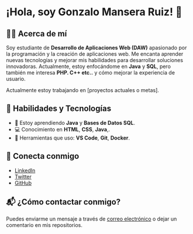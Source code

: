 # ¡Hola, soy Gonzalo Mansera Ruiz! 👋

## 👨‍💻 Acerca de mí

Soy estudiante de **Desarrollo de Aplicaciones Web (DAW)** apasionado por la programación y la creación de aplicaciones web. Me encanta aprender nuevas tecnologías y mejorar mis habilidades para desarrollar soluciones innovadoras. Actualmente, estoy enfocándome en **Java** y **SQL**, pero también me interesa **PHP. C++ etc..** y cómo mejorar la experiencia de usuario.

Actualmente estoy trabajando en [proyectos actuales o metas].

## 🚀 Habilidades y Tecnologías

- 🌱 Estoy aprendiendo **Java** y **Bases de Datos SQL**.
- 💻 Conocimiento en **HTML**, **CSS**, **Java**,.
- 🔧 Herramientas que uso: **VS Code**, **Git**, **Docker**.

## 🔗 Conecta conmigo

- [LinkedIn](tu_linkedin)
- [Twitter](tu_twitter)
- [GitHub](tu_perfil_de_github)


## 📬 ¿Cómo contactar conmigo?

Puedes enviarme un mensaje a través de [correo electrónico](mailto:gonzalomansera38@gmail.com) o dejar un comentario en mis repositorios.

